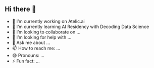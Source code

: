 ## Hi there 👋



- 🔭 I’m currently working on Atelic.ai 
- 🌱 I’m currently learning AI Residency with Decoding Data Science 
- 👯 I’m looking to collaborate on ...
- 🤔 I’m looking for help with ...
- 💬 Ask me about ...
- 📫 How to reach me: ...
- 😄 Pronouns: ...
- ⚡ Fun fact: ...

